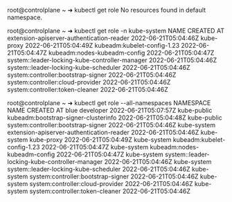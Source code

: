 root@controlplane ~ ➜  kubectl get role
No resources found in default namespace.

root@controlplane ~ ➜  kubectl get role -n kube-system 
NAME                                             CREATED AT
extension-apiserver-authentication-reader        2022-06-21T05:04:46Z
kube-proxy                                       2022-06-21T05:04:49Z
kubeadm:kubelet-config-1.23                      2022-06-21T05:04:47Z
kubeadm:nodes-kubeadm-config                     2022-06-21T05:04:47Z
system::leader-locking-kube-controller-manager   2022-06-21T05:04:46Z
system::leader-locking-kube-scheduler            2022-06-21T05:04:46Z
system:controller:bootstrap-signer               2022-06-21T05:04:46Z
system:controller:cloud-provider                 2022-06-21T05:04:46Z
system:controller:token-cleaner                  2022-06-21T05:04:46Z

root@controlplane ~ ➜  kubectl get role --all-namespaces 
NAMESPACE     NAME                                             CREATED AT
blue          developer                                        2022-06-21T05:07:57Z
kube-public   kubeadm:bootstrap-signer-clusterinfo             2022-06-21T05:04:48Z
kube-public   system:controller:bootstrap-signer               2022-06-21T05:04:46Z
kube-system   extension-apiserver-authentication-reader        2022-06-21T05:04:46Z
kube-system   kube-proxy                                       2022-06-21T05:04:49Z
kube-system   kubeadm:kubelet-config-1.23                      2022-06-21T05:04:47Z
kube-system   kubeadm:nodes-kubeadm-config                     2022-06-21T05:04:47Z
kube-system   system::leader-locking-kube-controller-manager   2022-06-21T05:04:46Z
kube-system   system::leader-locking-kube-scheduler            2022-06-21T05:04:46Z
kube-system   system:controller:bootstrap-signer               2022-06-21T05:04:46Z
kube-system   system:controller:cloud-provider                 2022-06-21T05:04:46Z
kube-system   system:controller:token-cleaner                  2022-06-21T05:04:46Z
